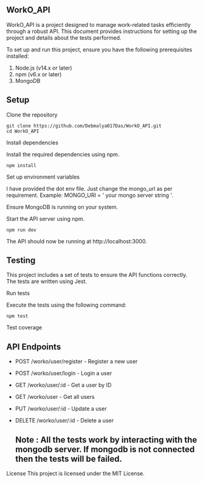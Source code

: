 ## WorkO_API
WorkO_API is a project designed to manage work-related tasks efficiently through a robust API. This document provides instructions for setting up the project and details about the tests performed.


To set up and run this project, ensure you have the following prerequisites installed:

1) Node.js (v14.x or later)
2) npm (v6.x or later)
3) MongoDB
   
## Setup
Clone the repository

```
git clone https://github.com/Debmalya017Das/WorkO_API.git
cd WorkO_API
```
Install dependencies

Install the required dependencies using npm.
```
npm install

```
Set up environment variables

I have provided the dot env file. Just change the mongo_url as per requirement. Example:
MONGO_URI = ' your mongo server string '.

Ensure MongoDB is running on your system. 

Start the API server using npm.
```
npm run dev

```
The API should now be running at http://localhost:3000.

## Testing
This project includes a set of tests to ensure the API functions correctly. The tests are written using Jest.

 Run tests

Execute the tests using the following command:
```
npm test

```
Test coverage

## API Endpoints

- POST /worko/user/register - Register a new user
- POST /worko/user/login - Login a user
- GET /worko/user/:id - Get a user by ID
- GET /worko/user - Get all users
- PUT /worko/user/:id - Update a user
- DELETE /worko/user/:id - Delete a user

  ## Note : All the tests work by interacting with the mongodb server. If mongodb is not connected then the tests will be failed. 

License
This project is licensed under the MIT License.


